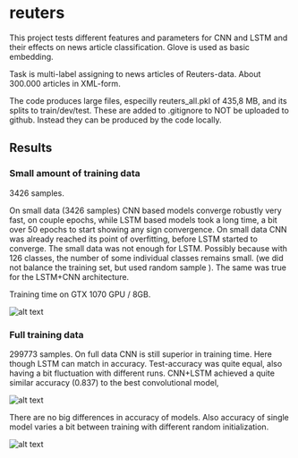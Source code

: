 # reuters

This project tests different features and parameters for CNN and LSTM and their effects on news article classification.
Glove is used as basic embedding.

Task is multi-label assigning to news articles of Reuters-data. About 300.000 articles in XML-form.


The code produces large files, especilly reuters_all.pkl of 435,8 MB, and its splits to train/dev/test. These are added to .gitignore to NOT be uploaded to github. Instead they can be produced by the code locally.

## Results

### Small amount of training data
3426 samples.


On small data (3426 samples) CNN  based models converge robustly very fast, on couple epochs, while LSTM based models  took a long time, a bit over 50 epochs to start showing any sign convergence. On small data CNN was already reached its point of overfitting, before LSTM started to converge.  The small data was not enough for LSTM. Possibly because with 126 classes, the number of some individual classes remains small. (we did not balance the training set, but used random sample ). The same was true for the LSTM+CNN architecture.

Training time on GTX 1070 GPU / 8GB.

![alt text](https://github.com/jannenev/reuters/blob/master/images/compare_models_small_data.png)




### Full training data
299773 samples. 
On full data CNN is still superior in training time. Here though LSTM can match in accuracy. Test-accuracy was quite equal, also having a bit fluctuation with different runs. CNN+LSTM achieved a quite similar accuracy (0.837) to the best convolutional model,


![alt text](https://github.com/jannenev/reuters/blob/master/images/compare_models_full_data_8x5.png)

There are no big differences in accuracy of models. Also accuracy of single model varies a bit between training with different random initialization.

![alt text](https://github.com/jannenev/reuters/blob/master/images/compare_models_full_data_bar_8x5.png)

